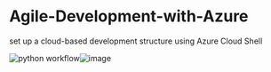 # Agile-Development-with-Azure
set up a cloud-based development structure using Azure Cloud Shell

![python workflow]( https://github.com/theomotola/Agile-Development-with-Azure/actions/workflows/pythonapp.yml/badge.svg)![image](https://user-images.githubusercontent.com/23168043/195722603-47eff59b-d554-4f2f-8435-59b0592266ee.png)


